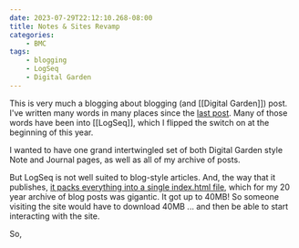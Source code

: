 ```yaml
---
date: 2023-07-29T22:12:10.268-08:00
title: Notes & Sites Revamp
categories:
    - BMC
tags:
    - blogging
    - LogSeq
    - Digital Garden
---
```


This is very much a blogging about blogging (and [[Digital Garden]]) post. I've written many words in many places since the <a href="{% link _posts/blog/2021-03-14-moa-party.md %}" class="internal-link">last post</a>. Many of those words have been into [[LogSeq]], which I flipped the switch on at the beginning of this year.

I wanted to have one grand intertwingled set of both Digital Garden style Note and Journal pages, as well as all of my archive of posts.

But LogSeq is not well suited to blog-style articles. And, the way that it publishes, [it packs everything into a single index.html file](https://bmannconsulting.com/#/page/Jan%207th%2C%202023), which for my 20 year archive of blog posts was gigantic. It got up to 40MB! So someone visiting the site would have to download 40MB ... and then be able to start interacting with the site.

So, 